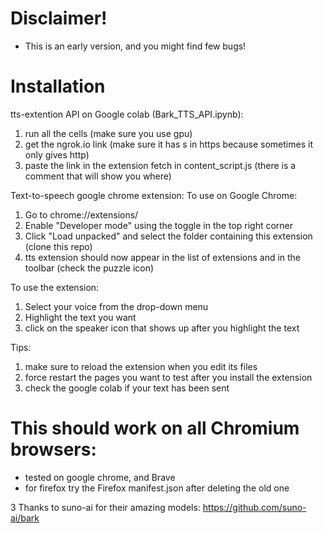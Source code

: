 # Disclaimer! 
- This is an early version, and you might find few bugs!

# Installation 

tts-extention API on Google colab (Bark_TTS_API.ipynb):
1. run all the cells (make sure you use gpu)
2. get the ngrok.io link (make sure it has s in https because sometimes it only gives http)
3. paste the link in the extension fetch in content_script.js (there is a comment that will show you where)

Text-to-speech google chrome extension: 
To use on Google Chrome:
1. Go to chrome://extensions/
2. Enable "Developer mode" using the toggle in the top right corner
3. Click "Load unpacked" and select the folder containing this extension (clone this repo) 
4. tts extension should now appear in the list of extensions and in the toolbar (check the puzzle icon)

To use the extension:
1. Select your voice from the drop-down menu
2. Highlight the text you want 
3. click on the speaker icon that shows up after you highlight the text

Tips:
1. make sure to reload the extension when you edit its files
2. force restart the pages you want to test after you install the extension 
3. check the google colab if your text has been sent


# This should work on all Chromium browsers:
- tested on google chrome, and Brave 
- for firefox try the Firefox manifest.json after deleting the old one

3 Thanks to suno-ai for their amazing models:
https://github.com/suno-ai/bark
